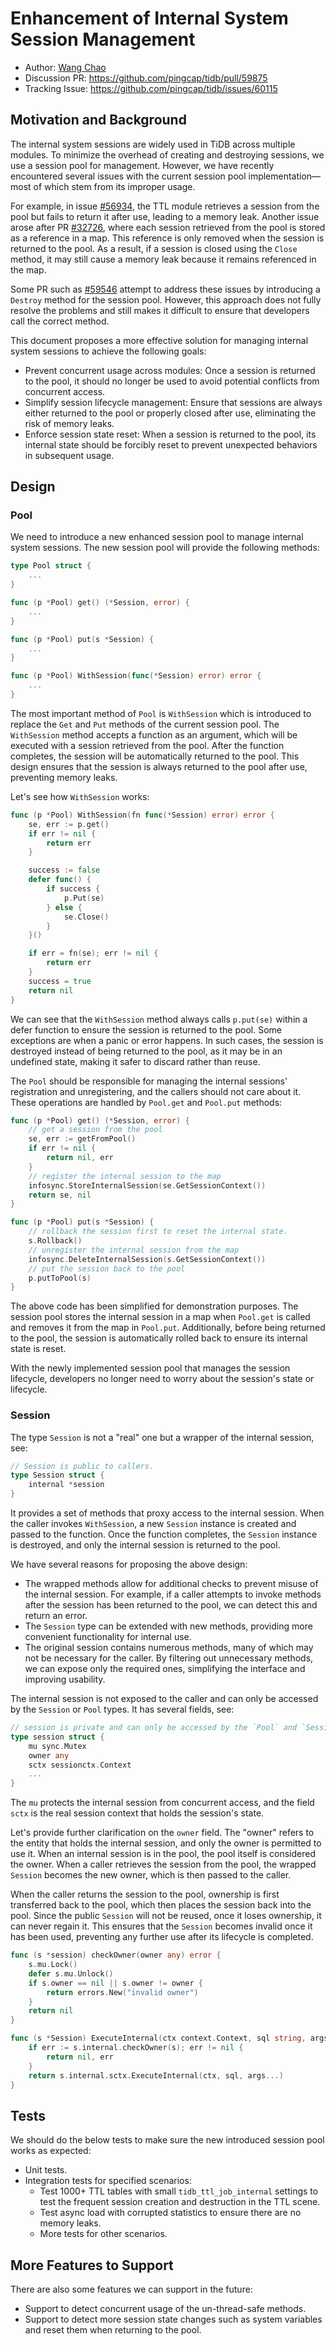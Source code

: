 # Enhancement of Internal System Session Management

- Author: [Wang Chao](https://github.com/lcwangchao)
- Discussion PR: <https://github.com/pingcap/tidb/pull/59875>
- Tracking Issue: <https://github.com/pingcap/tidb/issues/60115>

## Motivation and Background

The internal system sessions are widely used in TiDB across multiple modules. To minimize the overhead of creating and destroying sessions, we use a session pool for management. However, we have recently encountered several issues with the current session pool implementation—most of which stem from its improper usage.

For example, in issue [#56934](https://github.com/pingcap/tidb/issues/56934), the TTL module retrieves a session from the pool but fails to return it after use, leading to a memory leak. Another issue arose after PR [#32726](https://github.com/pingcap/tidb/pull/32726), where each session retrieved from the pool is stored as a reference in a map. This reference is only removed when the session is returned to the pool. As a result, if a session is closed using the `Close` method, it may still cause a memory leak because it remains referenced in the map.

Some PR such as [#59546](https://github.com/pingcap/tidb/pull/59546) attempt to address these issues by introducing a `Destroy` method for the session pool. However, this approach does not fully resolve the problems and still makes it difficult to ensure that developers call the correct method.

This document proposes a more effective solution for managing internal system sessions to achieve the following goals:

- Prevent concurrent usage across modules: Once a session is returned to the pool, it should no longer be used to avoid potential conflicts from concurrent access.
- Simplify session lifecycle management: Ensure that sessions are always either returned to the pool or properly closed after use, eliminating the risk of memory leaks.
- Enforce session state reset: When a session is returned to the pool, its internal state should be forcibly reset to prevent unexpected behaviors in subsequent usage.

## Design

### Pool

We need to introduce a new enhanced session pool to manage internal system sessions. The new session pool will provide the following methods:

```go
type Pool struct {
    ...
}

func (p *Pool) get() (*Session, error) {
    ...
}

func (p *Pool) put(s *Session) {
    ...
}

func (p *Pool) WithSession(func(*Session) error) error {
    ...
}
```

The most important method of `Pool` is `WithSession` which is introduced to replace the `Get` and `Put` methods of the current session pool. The `WithSession` method accepts a function as an argument, which will be executed with a session retrieved from the pool. After the function completes, the session will be automatically returned to the pool. This design ensures that the session is always returned to the pool after use, preventing memory leaks.

Let's see how `WithSession` works:

```go
func (p *Pool) WithSession(fn func(*Session) error) error {
    se, err := p.get()
    if err != nil {
        return err
    }

    success := false
    defer func() {
        if success {
            p.Put(se)
        } else {
            se.Close()
        }
    }()

    if err = fn(se); err != nil {
        return err
    }
    success = true
    return nil
}
```

We can see that the `WithSession` method always calls `p.put(se)` within a defer function to ensure the session is returned to the pool. Some exceptions are when a panic or error happens. In such cases, the session is destroyed instead of being returned to the pool, as it may be in an undefined state, making it safer to discard rather than reuse.

The `Pool` should be responsible for managing the internal sessions' registration and unregistering, and the callers should not care about it. These operations are handled by `Pool.get` and `Pool.put` methods:

```go
func (p *Pool) get() (*Session, error) {
    // get a session from the pool
    se, err := getFromPool()
    if err != nil {
        return nil, err
    }
    // register the internal session to the map
    infosync.StoreInternalSession(se.GetSessionContext())
    return se, nil
}

func (p *Pool) put(s *Session) {
    // rollback the session first to reset the internal state.
    s.Rollback()
    // unregister the internal session from the map
    infosync.DeleteInternalSession(s.GetSessionContext())
    // put the session back to the pool
    p.putToPool(s)
}
```

The above code has been simplified for demonstration purposes. The session pool stores the internal session in a map when `Pool.get` is called and removes it from the map in `Pool.put`. Additionally, before being returned to the pool, the session is automatically rolled back to ensure its internal state is reset.

With the newly implemented session pool that manages the session lifecycle, developers no longer need to worry about the session's state or lifecycle. 

### Session

The type `Session` is not a "real" one but a wrapper of the internal session, see:

```go
// Session is public to callers.
type Session struct {
    internal *session
}
```

It provides a set of methods that proxy access to the internal session. When the caller invokes `WithSession`, a new `Session` instance is created and passed to the function. Once the function completes, the `Session` instance is destroyed, and only the internal session is returned to the pool.

We have several reasons for proposing the above design:

- The wrapped methods allow for additional checks to prevent misuse of the internal session. For example, if a caller attempts to invoke methods after the session has been returned to the pool, we can detect this and return an error.
- The `Session` type can be extended with new methods, providing more convenient functionality for internal use.
- The original session contains numerous methods, many of which may not be necessary for the caller. By filtering out unnecessary methods, we can expose only the required ones, simplifying the interface and improving usability.

The internal session is not exposed to the caller and can only be accessed by the `Session` or `Pool` types. It has several fields, see:

```go
// session is private and can only be accessed by the `Pool` and `Session`.
type session struct {
    mu sync.Mutex
    owner any
    sctx sessionctx.Context
    ...
}
```

The `mu` protects the internal session from concurrent access, and the field `sctx` is the real session context that holds the session's state. 

Let's provide further clarification on the `owner` field. The "owner" refers to the entity that holds the internal session, and only the owner is permitted to use it. When an internal session is in the pool, the pool itself is considered the owner. When a caller retrieves the session from the pool, the wrapped `Session` becomes the new owner, which is then passed to the caller.

When the caller returns the session to the pool, ownership is first transferred back to the pool, which then places the session back into the pool. Since the public `Session` will not be reused, once it loses ownership, it can never regain it. This ensures that the `Session` becomes invalid once it has been used, preventing any further use after its lifecycle is completed.

```go
func (s *session) checkOwner(owner any) error {
    s.mu.Lock()
    defer s.mu.Unlock()
    if s.owner == nil || s.owner != owner {
        return errors.New("invalid owner")
    }
    return nil
}

func (s *Session) ExecuteInternal(ctx context.Context, sql string, args ...any) (sqlexec.RecordSet, error) {
    if err := s.internal.checkOwner(s); err != nil {
        return nil, err
    }
    return s.internal.sctx.ExecuteInternal(ctx, sql, args...)
}
```

## Tests

We should do the below tests to make sure the new introduced session pool works as expected:

- Unit tests.
- Integration tests for specified scenarios:
  - Test 1000+ TTL tables with small `tidb_ttl_job_internal` settings to test the frequent session creation and destruction in the TTL scene.
  - Test async load with corrupted statistics to ensure there are no memory leaks.
  - More tests for other scenarios.

## More Features to Support

There are also some features we can support in the future:

- Support to detect concurrent usage of the un-thread-safe methods.
- Support to detect more session state changes such as system variables and reset them when returning to the pool.
